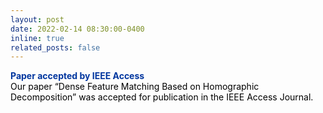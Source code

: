 ```yaml
---
layout: post
date: 2022-02-14 08:30:00-0400
inline: true
related_posts: false
---
```


<font color="#00369f"><b>Paper accepted by IEEE Access</b></font><br><font color="#000000">Our paper “Dense Feature Matching Based on Homographic Decomposition” was accepted for publication in the IEEE Access Journal.</font>